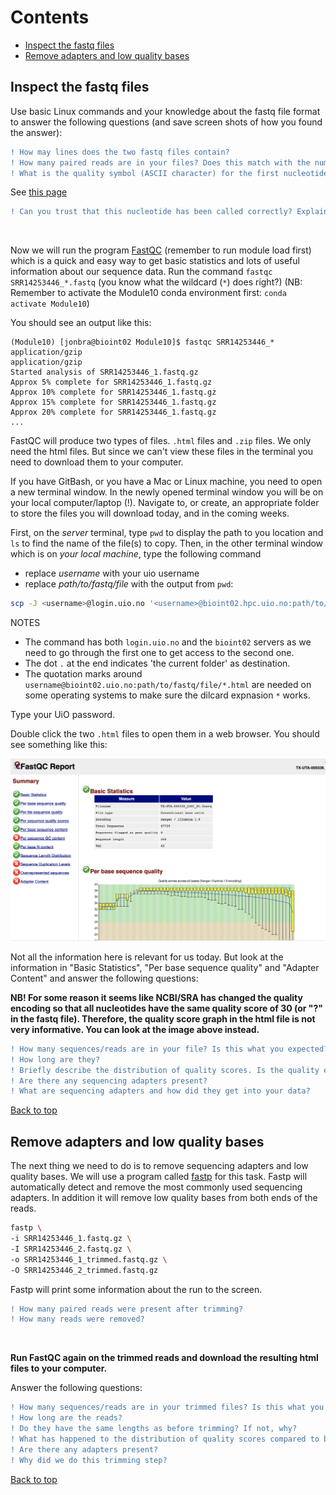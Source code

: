 # Contents
- [Inspect the fastq files](#inspect-the-fastq-files)
- [Remove adapters and low quality bases](#remove-adapters-and-low-quality-bases)

## Inspect the fastq files

Use basic Linux commands and your knowledge about the fastq file format to answer the following questions (and save screen shots of how you found the answer):
```diff
! How may lines does the two fastq files contain?
! How many paired reads are in your files? Does this match with the number you found in the previous exercise?
! What is the quality symbol (ASCII character) for the first nucleotide in the first read in the SRR..._1.fastq file?
````
See [this page](https://help.basespace.illumina.com/files-used-by-basespace/quality-scores)   
```diff
! Can you trust that this nucleotide has been called correctly? Explain why.
```
<br>

Now we will run the program [FastQC](https://www.bioinformatics.babraham.ac.uk/projects/fastqc/) (remember to run module load first) which is a quick and easy way to get basic statistics and lots of useful information about our sequence data. Run the command `fastqc SRR14253446_*.fastq` (you know what the wildcard (`*`) does right?)  (NB: Remember to activate the Module10 conda environment first: `conda activate Module10`)

You should see an output like this:  
```
(Module10) [jonbra@bioint02 Module10]$ fastqc SRR14253446_*
application/gzip
application/gzip
Started analysis of SRR14253446_1.fastq.gz
Approx 5% complete for SRR14253446_1.fastq.gz
Approx 10% complete for SRR14253446_1.fastq.gz
Approx 15% complete for SRR14253446_1.fastq.gz
Approx 20% complete for SRR14253446_1.fastq.gz
...
```

FastQC will produce two types of files. `.html` files and `.zip` files. We only need the html files. But since we can't view these files in the terminal you need to download them to your computer.

<!--
(you also did this in [Module 5](https://github.com/BIOS3010/Module-5-multiple-alignment#533-moving-files-from-an-external-server-to-your-own-computer)).-->
<!-- Now changed as we need to go through login.uio.no -->

If you have GitBash, or you have a Mac or Linux machine, you need to open a new terminal window. In the newly opened terminal window you will be on your local computer/laptop (!).
Navigate to, or create, an appropriate folder to store the files you will download today, and in the coming weeks.  

First, on the *server* terminal, type `pwd` to display the path to you location and `ls` to find the name of the file(s) to copy. Then, in the other terminal window which is on *your local machine*, type the following command
* replace *username* with your uio username
* replace *path/to/fastq/file* with the output from `pwd`:    

```bash
scp -J <username>@login.uio.no '<username>@bioint02.hpc.uio.no:path/to/fastq/file/*.html' .
```

NOTES
* The command has both `login.uio.no` and the `bioint02` servers as we need to go through the first one to get access to the second one.
* The dot `.` at the end indicates 'the current folder' as destination.
*  The quotation marks around `username@bioint02.uio.no:path/to/fastq/file/*.html` are needed on some operating systems to make sure the dilcard expnasion `*` works.

Type your UiO password.

Double click the two `.html` files to open them in a web browser. You should see something like this:

<img src="/images/fastqc.png"> <br>   

Not all the information here is relevant for us today. But look at the information in "Basic Statistics", "Per base sequence quality" and "Adapter Content" and answer the following questions:  

**NB! For some reason it seems like NCBI/SRA has changed the quality encoding so that all nucleotides have the same quality score of 30 (or "?" in the fastq file). Therefore, the quality score graph in the html file is not very informative. You can look at the image above instead.**

```diff
! How many sequences/reads are in your file? Is this what you expected?
! How long are they?
! Briefly describe the distribution of quality scores. Is the quality equally good along the entire sequence? Are there any differences in quality between pair 1 and pair 2 reads?
! Are there any sequencing adapters present?
! What are sequencing adapters and how did they get into your data?
```


[Back to top](#contents)


## Remove adapters and low quality bases  

The next thing we need to do is to remove sequencing adapters and low quality bases. We will use a program called [fastp](https://github.com/OpenGene/fastp) for this task. Fastp will automatically detect and remove the most commonly used sequencing adapters. In addition it will remove low quality bases from both ends of the reads. 

```bash
fastp \
-i SRR14253446_1.fastq.gz \
-I SRR14253446_2.fastq.gz \
-o SRR14253446_1_trimmed.fastq.gz \
-O SRR14253446_2_trimmed.fastq.gz
```

Fastp will print some information about the run to the screen.
```diff
! How many paired reads were present after trimming?
! How many reads were removed?
```  

<br>  

**Run FastQC again on the trimmed reads and download the resulting html files to your computer.**  


Answer the following questions:
```diff
! How many sequences/reads are in your trimmed files? Is this what you expected?
! How long are the reads?
! Do they have the same lengths as before trimming? If not, why?
! What has happened to the distribution of quality scores compared to before Trimmomatic?
! Are there any adapters present?
! Why did we do this trimming step?
```

[Back to top](#contents)
